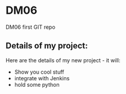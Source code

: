# DM06
DM06 first GIT repo
## Details of my project:
Here are the details of my new project - it will:
- Show you cool stuff
- integrate with Jenkins
- hold some python
